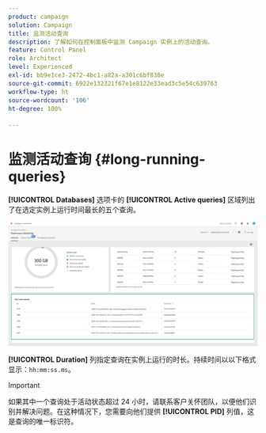 ```yaml
---
product: campaign
solution: Campaign
title: 监测活动查询
description: 了解如何在控制面板中监测 Campaign 实例上的活动查询。
feature: Control Panel
role: Architect
level: Experienced
exl-id: bb9e1ce3-2472-4bc1-a82a-a301c6bf830e
source-git-commit: 6922e132321f67e1e8122e33ead3c5e54c639763
workflow-type: ht
source-wordcount: '106'
ht-degree: 100%

---
```


# 监测活动查询 {#long-running-queries}

**[!UICONTROL Databases]** 选项卡的 **[!UICONTROL Active queries]** 区域列出了在选定实例上运行时间最长的五个查询。

![](assets/active-queries.png)

**[!UICONTROL Duration]** 列指定查询在实例上运行的时长。持续时间以以下格式显示：`hh:mm:ss.ms`。

>[!IMPORTANT]
>
>如果其中一个查询处于活动状态超过 24 小时，请联系客户关怀团队，以便他们识别并解决问题。在这种情况下，您需要向他们提供 **[!UICONTROL PID]** 列值，这是查询的唯一标识符。
